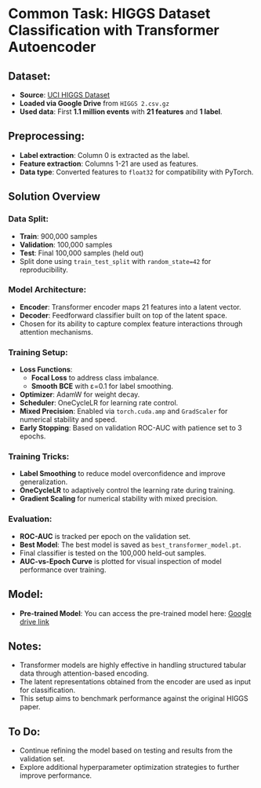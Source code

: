 # Common Task: HIGGS Dataset Classification with Transformer Autoencoder

## Dataset:
- **Source**: [UCI HIGGS Dataset](https://archive.ics.uci.edu/ml/datasets/HIGGS)
- **Loaded via Google Drive** from `HIGGS 2.csv.gz`
- **Used data**: First **1.1 million events** with **21 features** and **1 label**.

## Preprocessing:
- **Label extraction**: Column 0 is extracted as the label.
- **Feature extraction**: Columns 1-21 are used as features.
- **Data type**: Converted features to `float32` for compatibility with PyTorch.

## Solution Overview

### Data Split:
- **Train**: 900,000 samples
- **Validation**: 100,000 samples
- **Test**: Final 100,000 samples (held out)
- Split done using `train_test_split` with `random_state=42` for reproducibility.

### Model Architecture:
- **Encoder**: Transformer encoder maps 21 features into a latent vector.
- **Decoder**: Feedforward classifier built on top of the latent space.
- Chosen for its ability to capture complex feature interactions through attention mechanisms.

### Training Setup:
- **Loss Functions**:
  - **Focal Loss** to address class imbalance.
  - **Smooth BCE** with ε=0.1 for label smoothing.
- **Optimizer**: AdamW for weight decay.
- **Scheduler**: OneCycleLR for learning rate control.
- **Mixed Precision**: Enabled via `torch.cuda.amp` and `GradScaler` for numerical stability and speed.
- **Early Stopping**: Based on validation ROC-AUC with patience set to 3 epochs.

### Training Tricks:
- **Label Smoothing** to reduce model overconfidence and improve generalization.
- **OneCycleLR** to adaptively control the learning rate during training.
- **Gradient Scaling** for numerical stability with mixed precision.

### Evaluation:
- **ROC-AUC** is tracked per epoch on the validation set.
- **Best Model**: The best model is saved as `best_transformer_model.pt`.
- Final classifier is tested on the 100,000 held-out samples.
- **AUC-vs-Epoch Curve** is plotted for visual inspection of model performance over training.

## Model:
- **Pre-trained Model**: You can access the pre-trained model here: [Google drive link](https://drive.google.com/file/d/1J8DqpHLL6e-H8NeEIjiekoj9C3gds10k/view?usp=sharing)

## Notes:
- Transformer models are highly effective in handling structured tabular data through attention-based encoding.
- The latent representations obtained from the encoder are used as input for classification.
- This setup aims to benchmark performance against the original HIGGS paper.

## To Do:
- Continue refining the model based on testing and results from the validation set.
- Explore additional hyperparameter optimization strategies to further improve performance.

